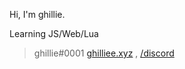 Hi, I'm ghillie.

Learning JS/Web/Lua

> ghillie#0001
> [ghilliee.xyz](https://ghilliee.xyz) , [/discord](https://ghilliee.xyz/s/discord)

